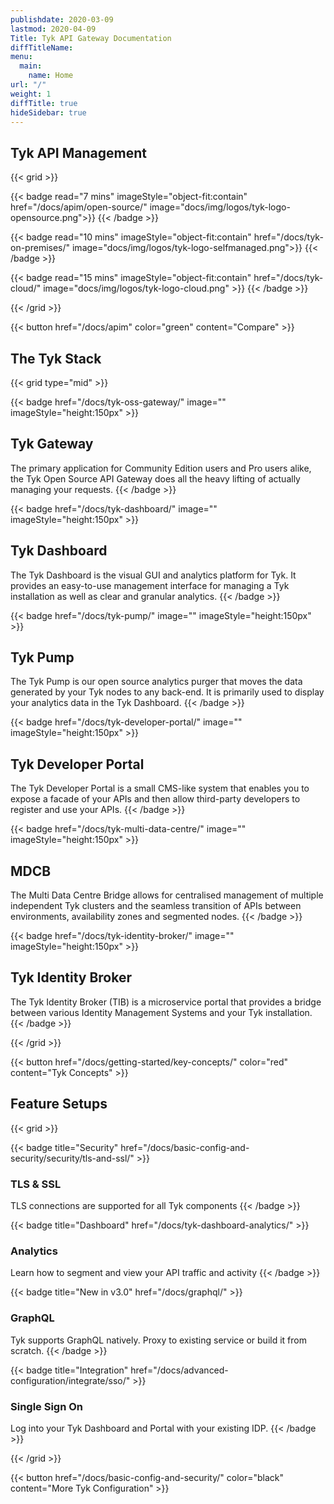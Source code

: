 ```yaml
---
publishdate: 2020-03-09
lastmod: 2020-04-09
Title: Tyk API Gateway Documentation
diffTitleName:
menu:
  main:
    name: Home
url: "/"
weight: 1
diffTitle: true
hideSidebar: true
---
```


<div class="products">

## Tyk API Management

{{< grid >}}

{{< badge read="7 mins" imageStyle="object-fit:contain" href="/docs/apim/open-source/" image="docs/img/logos/tyk-logo-opensource.png">}}
{{< /badge >}}

{{< badge read="10 mins" imageStyle="object-fit:contain" href="/docs/tyk-on-premises/" image="docs/img/logos/tyk-logo-selfmanaged.png">}}
{{< /badge >}}

{{< badge read="15 mins" imageStyle="object-fit:contain" href="/docs/tyk-cloud/" image="docs/img/logos/tyk-logo-cloud.png" >}}
{{< /badge >}}


{{< /grid >}}

{{< button href="/docs/apim" color="green" content="Compare" >}}

## The Tyk Stack

{{< grid type="mid" >}}

{{< badge href="/docs/tyk-oss-gateway/" image="" imageStyle="height:150px" >}}
## Tyk Gateway

The primary application for Community Edition users and Pro users alike, the Tyk Open Source API Gateway does all the heavy lifting of actually managing your requests.
{{< /badge >}}

{{< badge href="/docs/tyk-dashboard/" image="" imageStyle="height:150px" >}}
## Tyk Dashboard

The Tyk Dashboard is the visual GUI and analytics platform for Tyk. It provides an easy-to-use management interface for managing a Tyk installation as well as clear and granular analytics.
{{< /badge >}}

{{< badge href="/docs/tyk-pump/" image="" imageStyle="height:150px" >}}
## Tyk Pump

The Tyk Pump is our open source analytics purger that moves the data generated by your Tyk nodes to any back-end. It is primarily used to display your analytics data in the Tyk Dashboard.
{{< /badge >}}

{{< badge href="/docs/tyk-developer-portal/" image="" imageStyle="height:150px" >}}
## Tyk Developer Portal

The Tyk Developer Portal is a small CMS-like system that enables you to expose a facade of your APIs and then allow third-party developers to register and use your APIs.
{{< /badge >}}

{{< badge href="/docs/tyk-multi-data-centre/" image="" imageStyle="height:150px" >}}
## MDCB

The Multi Data Centre Bridge allows for centralised management of multiple independent Tyk clusters and the seamless transition of APIs between environments, availability zones and segmented nodes.
{{< /badge >}}

{{< badge href="/docs/tyk-identity-broker/" image="" imageStyle="height:150px" >}}
## Tyk Identity Broker

The Tyk Identity Broker (TIB) is a microservice portal that provides a bridge between various Identity Management Systems and your Tyk installation.
{{< /badge >}}

{{< /grid >}}

{{< button href="/docs/getting-started/key-concepts/" color="red" content="Tyk Concepts" >}}

## Feature Setups

{{< grid >}}

{{< badge title="Security" href="/docs/basic-config-and-security/security/tls-and-ssl/" >}}
### TLS & SSL

TLS connections are supported for all Tyk components
{{< /badge >}}

{{< badge title="Dashboard" href="/docs/tyk-dashboard-analytics/" >}}
### Analytics

Learn how to segment and view your API traffic and activity
{{< /badge >}}

{{< badge title="New in v3.0" href="/docs/graphql/" >}}
### GraphQL

Tyk supports GraphQL natively. Proxy to existing service or build it from scratch.
{{< /badge >}}

{{< badge title="Integration" href="/docs/advanced-configuration/integrate/sso/" >}}
### Single Sign On

Log into your Tyk Dashboard and Portal with your existing IDP.
{{< /badge >}}

{{< /grid >}}

{{< button href="/docs/basic-config-and-security/" color="black" content="More Tyk Configuration" >}}

</div>
